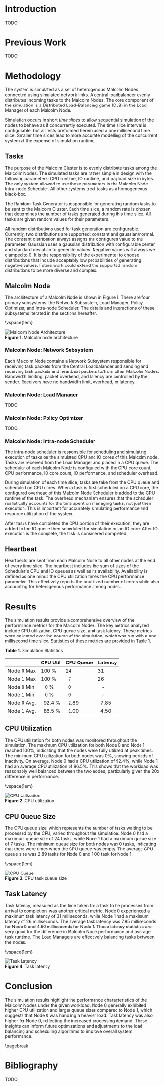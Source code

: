 # Introduction

TODO


# Previous Work

TODO


# Methodology

The system is simulated as a set of heterogenous Malcolm Nodes connected using
simulated network links. A central loadbalancer evenly distributes incoming tasks
to the Malcolm Nodes. The core component of the simulation is a Distributed
Load-Balancing game (DLB) in the Load Manager of each Malcolm Node.

Simulation occurs in short *time slices* to allow sequential simulation of the
nodes to behave as if concurrently executed. The time slice interval is
configurable, but all tests preformed herein used a one millisecond time slice.
Smaller time slices lead to more accurate modelling of the concurrent system at
the expense of simulation runtime.

## Tasks

The purpose of the Malcolm Cluster is to evenly distribute tasks among the Malcolm
Nodes. The simulated tasks are rather simple in design with the following
parameters: CPU runtime, IO runtime, and payload size in bytes. The only system
allowed to use these parameters is the Malcolm Node Intra-node Scheduler. All
other systems treat tasks as a homogeneous black-box.

The Random Task Generator is responsible for generating random tasks to be sent
to the Malcolm Cluster. Each time slice, a random rate is chosen that determines
the number of tasks generated during this time slice. All tasks are given random
values for their parameters.

All random distributions used for task generation are configurable. Currently,
two distributions are supported: constant and gaussian/normal. The constant
distribution always assigns the configured value to the parameter. Gaussian uses
a gaussian distribution with configurable center and standard deviation to
generate values. Negative values will always we clamped to 0. It is the
responsibility of the experimenter to choose distributions that include
acceptably low probabilities of generating negative values. Future work could
extend the supported random distributions to be more diverse and complex.

## Malcolm Node

The architecture of a Malcolm Node is shown in Figure 1. There are four primary
subsystems: the Network Subsystem, Load Manager, Policy Optimizer, and Intra-node
Scheduler. The details and interactions of these subsystems iterated in the
sections hereafter.

\vspace{1em}

![Malcolm Node Architecture](./figs/malcolm_node.drawio.png) \
**Figure 1.** Malcolm node architecture

### Malcolm Node: Network Subsystem

Each Malcolm Node contains a Network Subsystem responsible for receiving task
packets from the Central Loadbalancer and sending and receiving task packets and
heartbeat packets to/from other Malcolm Nodes. Bandwidth limiting, packet
overhead, and latency are controlled by the sender. Receivers have no bandwidth
limit, overhead, or latency.

### Malcolm Node: Load Manager

TODO

### Malcolm Node: Policy Optimizer

TODO

### Malcolm Node: Intra-node Scheduler

The intra-node scheduler is responsible for scheduling and simulating execution
of tasks on the simulated CPU and IO cores of this Malcolm node. Tasks are
received from the Load Manager and placed in a CPU queue. The scheduler
of each Malcolm Node is configured with the CPU core count, CPU performance,
IO core count, IO performance, and scheduler overhead.

During simulation of each time slice, tasks are take from the CPU queue and
scheduled on CPU cores. When a task is first scheduled on a CPU core, the
configured overhead of this Malcolm Node Scheduler is added to the CPU runtime
of the task. The overhead mechanism ensures that the scheduler realistically
accounts for the time spent on managing tasks, not just their execution. This is
important for accurately simulating performance and resource utilization of the
system.

After tasks have completed the CPU portion of their execution, they are added
to the IO queue then scheduled for simulation on an IO core. After IO execution
is the complete, the task is considered completed.

## Heartbeat

Heartbeats are sent from each Malcolm Node to all other nodes at the end of every
time slice. The heartbeat includes the sum of sizes of the Scheduler's CPU and IO
queues as well as its availability. Availability is defined as one minus the
CPU utilization times the CPU performance parameter. This effectively reports the
unutilized number of cores while also accounting for heterogenous performance
among nodes.

# Results

The simulation results provide a comprehensive overview of the performance
metrics for the Malcolm Nodes. The key metrics analyzed include CPU utilization,
CPU queue size, and task latency. These metrics were collected over the course
of the simulation, which was run with a one millisecond time slice. Statistics
of these metrics are provided in Table 1.

**Table 1.** Simulation Statistics

|               | CPU Util  | CPU Queue | Latency   |
|---------------|-----------|-----------|-----------|
| Node 0 Max    | 100 %     | 24        | 31        |
| Node 1 Max    | 100 %     | $~$ 7     | 26        |
| Node 0 Min    | $~~$ 0 %  | $~$ 0     | $~~$ -    |
| Node 1 Min    | $~~$ 0 %  | $~$ 0     | $~~$ -    |
| Node 0 Avg.   | $~$ 92.4 %| $~$ 2.89  | $~$ 7.85  |
| Node 1 Avg.   | $~$ 86.5 %| $~$ 1.00  | $~$ 4.50  |


## CPU Utilization

The CPU utilization for both nodes was monitored throughout the simulation. The
maximum CPU utilization for both Node 0 and Node 1 reached 100%, indicating that
the nodes were fully utilized at peak times. The minimum CPU utilization for
both nodes was 0%, showing periods of inactivity. On average, Node 0 had a CPU
utilization of 92.4%, while Node 1 had an average CPU utilization of 86.5%. This
shows that the workload was reasonably well balanced between the two nodes,
particularly given the 20x difference in performance.

\vspace{1em}

![CPU Utilization](./figs/2node_CPU_Util.png) \
**Figure 2.** CPU utilization

## CPU Queue Size

The CPU queue size, which represents the number of tasks waiting to be processed
by the CPU, varied throughout the simulation. Node 0 had a maximum queue size of
24 tasks, while Node 1 had a maximum queue size of 7 tasks. The minimum queue
size for both nodes was 0 tasks, indicating that there were times when the CPU
queue was empty. The average CPU queue size was 2.89 tasks for Node 0 and 1.00
task for Node 1.

\vspace{1em}

![CPU Queue](./figs/2node_CPU_Queue.png) \
**Figure 3.** CPU task queue size

## Task Latency

Task latency, measured as the time taken for a task to be processed from arrival
to completion, was another critical metric. Node 0 experienced a maximum task
latency of 31 milliseconds, while Node 1 had a maximum latency of 26 milliseconds.
The average task latency was 7.85 milliseconds for Node 0 and 4.50 milliseconds
for Node 1. These latency statistics are very good for the difference in Malcolm
Node performance and average task runtime. The Load Managers are effectively
balancing tasks between the nodes.

\vspace{1em}

![Task Latency](./figs/2node_Latency.png) \
**Figure 4.** Task latency

# Conclusion

The simulation results highlight the performance characteristics of the Malcolm
Nodes under the given workload. Node 0 generally exhibited higher CPU utilization
and larger queue sizes compared to Node 1, which suggests that Node 0 was handling
a heavier load. Task latency was also higher for Node 0, reflecting the increased
processing demand. These insights can inform future optimizations and adjustments
to the load balancing and scheduling algorithms to improve overall system
performance.

\pagebreak

# Bibliography

TODO
